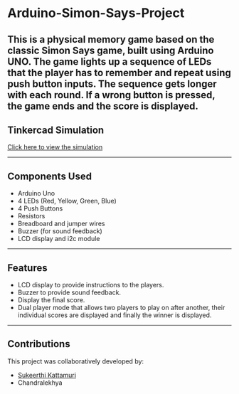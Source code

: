 # Arduino-Simon-Says-Project

This is a physical memory game based on the classic **Simon Says** game, built using Arduino UNO. The game lights up a sequence of LEDs that the player has to remember and repeat using push button inputs. The sequence gets longer with each round. If a wrong button is pressed, the game ends and the score is displayed.
---

## Tinkercad Simulation
[Click here to view the simulation](https://www.tinkercad.com/things/9QhDBLZ3X4b-simon-says-final?sharecode=ZoL7l3RGfnsuFzS5m910p0wC_b0-Om4zPBkRMCpe7Gk)

---

## Components Used
- Arduino Uno
- 4 LEDs (Red, Yellow, Green, Blue)
- 4 Push Buttons
- Resistors
- Breadboard and jumper wires
- Buzzer (for sound feedback)
- LCD display and i2c module

---

## Features
- LCD display to provide instructions to the players.
- Buzzer to provide sound feedback.
- Display the final score.
- Dual player mode that allows two players to play on after another, their individual scores are displayed and finally the winner is displayed.

---

## Contributions
This project was collaboratively developed by:

- [Sukeerthi Kattamuri](https://www.linkedin.com/in/sukeerthi-kattamuri-5394a1266)
- Chandralekhya

